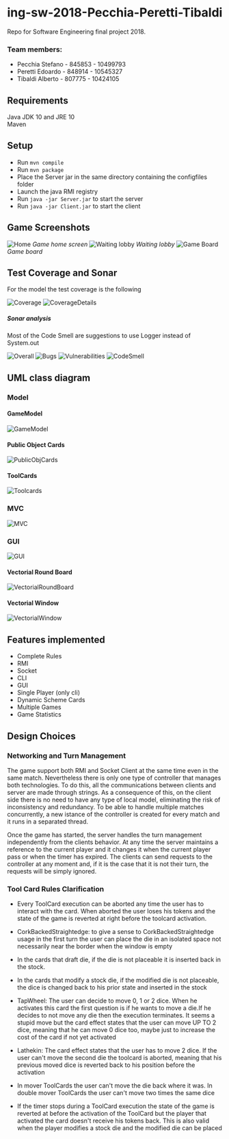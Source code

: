# ing-sw-2018-Pecchia-Peretti-Tibaldi
Repo for Software Engineering final project 2018.
### Team members:
* Pecchia Stefano - 845853 - 10499793
* Peretti Edoardo - 848914 - 10545327
* Tibaldi Alberto - 807775 - 10424105

## Requirements
Java JDK 10 and JRE 10 \
Maven

## Setup
* Run ```mvn compile```
* Run ```mvn package```
* Place the Server jar in the same directory containing the configfiles folder
* Launch the java RMI registry
* Run ```java -jar Server.jar``` to start the server
* Run ```java -jar Client.jar``` to start the client

## Game Screenshots

![Home](screenshots/home_sagrada.png)
*Game home screen*
![Waiting lobby](screenshots/lobby_sagrada.png)
*Waiting lobby*
![Game Board](screenshots/game_board.png)
*Game board*

## Test Coverage and Sonar
For the model the test coverage is the following

![Coverage](CodeAnalysis/TestCoverageModel/ModelCoverage.png)
![CoverageDetails](CodeAnalysis/TestCoverageModel/ModelCoverageDetails.png)

##### Sonar analysis
Most of the Code Smell are suggestions to use Logger instead of System.out

![Overall](CodeAnalysis/Sonar/SonarOverall.png)
![Bugs](CodeAnalysis/Sonar/bugs.png)
![Vulnerabilities](CodeAnalysis/Sonar/vulnerabilities.png)
![CodeSmell](CodeAnalysis/Sonar/CodeSmell.png)

## UML class diagram
### Model
#### GameModel
![GameModel](UML/Model/GameModel.png)
#### Public Object Cards
![PublicObjCards](UML/Model/PublicObjectCard.png)
#### ToolCards
![Toolcards](UML/Model/ToolCards.png)

### MVC
![MVC](UML/MVC/MVC.png)

### GUI
![GUI](UML/GUI/GUI.png)
#### Vectorial Round Board
![VectorialRoundBoard](UML/GUI/VectorialRoundBoard.png)
#### Vectorial Window
![VectorialWindow](UML/GUI/VectorialWindow.png)

## Features implemented

* Complete Rules
* RMI
* Socket
* CLI
* GUI
* Single Player (only cli)
* Dynamic Scheme Cards
* Multiple Games
* Game Statistics

## Design Choices
### Networking and Turn Management
The game support both RMI and Socket Client at the same time even in the same match.
Nevertheless there is only one type of controller that manages both technologies.
To do this, all the communications between clients and server are made through strings.
As a consequence of this, on the client side there is no need to have any type of local model, eliminating the risk of inconsistency and redundancy.
To be able to handle multiple matches concurrently, a new istance of the controller is created for every match and it runs in a separated thread.

Once the game has started, the server handles the turn management independently from the clients behavior.
At any time the server maintains a reference to the current player and it changes it when the current player pass or when the timer has expired.
The clients can send requests to the controller at any moment and, if it is the case that it is not their turn, the requests will be simply ignored.


### Tool Card Rules Clarification
* Every ToolCard execution can be aborted any time the user has to interact
with the card. When aborted the user loses his tokens and the state of the game
is reverted at right before the toolcard activation.
* CorkBackedStraightedge: to give a sense to CorkBackedStraightedge usage in the first
turn the user can place the die in an isolated space not necessarily near the border
when the window is empty
* In the cards that draft die, if the die is not placeable it is inserted back in the stock.
* In the cards that modify a stock die, if the modified die is not placeable, the dice is changed back
to his prior state and inserted in the stock
* TapWheel: The user can decide to move 0, 1 or 2 dice. When he activates this card the first question is if he wants to
move a die.If he decides to not move any die then the execution terminates. It seems a stupid move but the card effect
states that the user can move UP TO 2 dice, meaning that he can move 0 dice too, maybe just to increase the cost
of the card if not yet activated
* Lathekin: The card effect states that the user has to move 2 dice. If the user can't move the second die the toolcard is aborted,
meaning that his previous moved dice is reverted back to his position before the activation
* In mover ToolCards the user can't move the die back where it was. In double mover ToolCards the user can't move two times the same dice

* If the timer stops during a ToolCard execution the state of the game is reverted at before the activation of the ToolCard but the player that
activated the card doesn't receive his tokens back. This is also valid when the player modifies a stock die and the modified die can be placed
